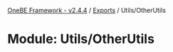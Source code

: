 [OneBE Framework - v2.4.4](../README.md) / [Exports](../modules.md) / Utils/OtherUtils

# Module: Utils/OtherUtils
